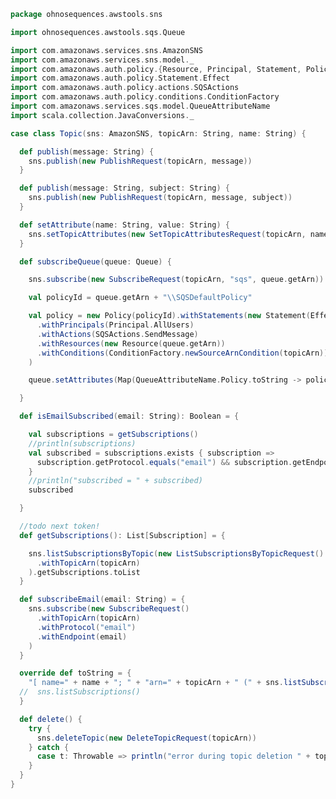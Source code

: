 
```scala
package ohnosequences.awstools.sns

import ohnosequences.awstools.sqs.Queue

import com.amazonaws.services.sns.AmazonSNS
import com.amazonaws.services.sns.model._
import com.amazonaws.auth.policy.{Resource, Principal, Statement, Policy}
import com.amazonaws.auth.policy.Statement.Effect
import com.amazonaws.auth.policy.actions.SQSActions
import com.amazonaws.auth.policy.conditions.ConditionFactory
import com.amazonaws.services.sqs.model.QueueAttributeName
import scala.collection.JavaConversions._

case class Topic(sns: AmazonSNS, topicArn: String, name: String) {

  def publish(message: String) {
    sns.publish(new PublishRequest(topicArn, message))
  }

  def publish(message: String, subject: String) {
    sns.publish(new PublishRequest(topicArn, message, subject))
  }

  def setAttribute(name: String, value: String) {
    sns.setTopicAttributes(new SetTopicAttributesRequest(topicArn, name, value))
  }

  def subscribeQueue(queue: Queue) {

    sns.subscribe(new SubscribeRequest(topicArn, "sqs", queue.getArn))

    val policyId = queue.getArn + "\\SQSDefaultPolicy"

    val policy = new Policy(policyId).withStatements(new Statement(Effect.Allow)
      .withPrincipals(Principal.AllUsers)
      .withActions(SQSActions.SendMessage)
      .withResources(new Resource(queue.getArn))
      .withConditions(ConditionFactory.newSourceArnCondition(topicArn))
    )

    queue.setAttributes(Map(QueueAttributeName.Policy.toString -> policy.toJson))

  }

  def isEmailSubscribed(email: String): Boolean = {

    val subscriptions = getSubscriptions()
    //println(subscriptions)
    val subscribed = subscriptions.exists { subscription =>
      subscription.getProtocol.equals("email") && subscription.getEndpoint.equals(email)
    }
    //println("subscribed = " + subscribed)
    subscribed

  }

  //todo next token!
  def getSubscriptions(): List[Subscription] = {

    sns.listSubscriptionsByTopic(new ListSubscriptionsByTopicRequest()
      .withTopicArn(topicArn)
    ).getSubscriptions.toList
  }

  def subscribeEmail(email: String) = {
    sns.subscribe(new SubscribeRequest()
      .withTopicArn(topicArn)
      .withProtocol("email")
      .withEndpoint(email)
    )
  }

  override def toString = {
    "[ name=" + name + "; " + "arn=" + topicArn + " (" + sns.listSubscriptions() + ") ]"
  //  sns.listSubscriptions()
  }

  def delete() {
    try {
      sns.deleteTopic(new DeleteTopicRequest(topicArn))
    } catch {
      case t: Throwable => println("error during topic deletion " + topicArn + " : " +  t.getMessage); t.printStackTrace()
    }
  }
}

```




[main/scala/ohnosequences/awstools/autoscaling/AutoScaling.scala]: ../autoscaling/AutoScaling.scala.md
[main/scala/ohnosequences/awstools/autoscaling/AutoScalingGroup.scala]: ../autoscaling/AutoScalingGroup.scala.md
[main/scala/ohnosequences/awstools/autoscaling/LaunchConfiguration.scala]: ../autoscaling/LaunchConfiguration.scala.md
[main/scala/ohnosequences/awstools/autoscaling/PurchaseModel.scala]: ../autoscaling/PurchaseModel.scala.md
[main/scala/ohnosequences/awstools/dynamodb/DynamoDBUtils.scala]: ../dynamodb/DynamoDBUtils.scala.md
[main/scala/ohnosequences/awstools/ec2/AMI.scala]: ../ec2/AMI.scala.md
[main/scala/ohnosequences/awstools/ec2/EC2.scala]: ../ec2/EC2.scala.md
[main/scala/ohnosequences/awstools/ec2/Filters.scala]: ../ec2/Filters.scala.md
[main/scala/ohnosequences/awstools/ec2/InstanceSpecs.scala]: ../ec2/InstanceSpecs.scala.md
[main/scala/ohnosequences/awstools/ec2/InstanceType.scala]: ../ec2/InstanceType.scala.md
[main/scala/ohnosequences/awstools/ec2/LaunchSpecs.scala]: ../ec2/LaunchSpecs.scala.md
[main/scala/ohnosequences/awstools/ec2/package.scala]: ../ec2/package.scala.md
[main/scala/ohnosequences/awstools/regions/Region.scala]: ../regions/Region.scala.md
[main/scala/ohnosequences/awstools/s3/address.scala]: ../s3/address.scala.md
[main/scala/ohnosequences/awstools/s3/client.scala]: ../s3/client.scala.md
[main/scala/ohnosequences/awstools/s3/package.scala]: ../s3/package.scala.md
[main/scala/ohnosequences/awstools/s3/transfers.scala]: ../s3/transfers.scala.md
[main/scala/ohnosequences/awstools/sns/SNS.scala]: SNS.scala.md
[main/scala/ohnosequences/awstools/sns/Topic.scala]: Topic.scala.md
[main/scala/ohnosequences/awstools/sqs/Queue.scala]: ../sqs/Queue.scala.md
[main/scala/ohnosequences/awstools/sqs/SQS.scala]: ../sqs/SQS.scala.md
[main/scala/ohnosequences/awstools/utils/AutoScalingUtils.scala]: ../utils/AutoScalingUtils.scala.md
[main/scala/ohnosequences/awstools/utils/DynamoDBUtils.scala]: ../utils/DynamoDBUtils.scala.md
[main/scala/ohnosequences/awstools/utils/SQSUtils.scala]: ../utils/SQSUtils.scala.md
[main/scala/ohnosequences/benchmark/Benchmark.scala]: ../../benchmark/Benchmark.scala.md
[main/scala/ohnosequences/logging/Logger.scala]: ../../logging/Logger.scala.md
[test/scala/ohnosequences/awstools/EC2Tests.scala]: ../../../../../test/scala/ohnosequences/awstools/EC2Tests.scala.md
[test/scala/ohnosequences/awstools/RegionTests.scala]: ../../../../../test/scala/ohnosequences/awstools/RegionTests.scala.md
[test/scala/ohnosequences/awstools/S3Tests.scala]: ../../../../../test/scala/ohnosequences/awstools/S3Tests.scala.md
[test/scala/ohnosequences/awstools/SQSTests.scala]: ../../../../../test/scala/ohnosequences/awstools/SQSTests.scala.md